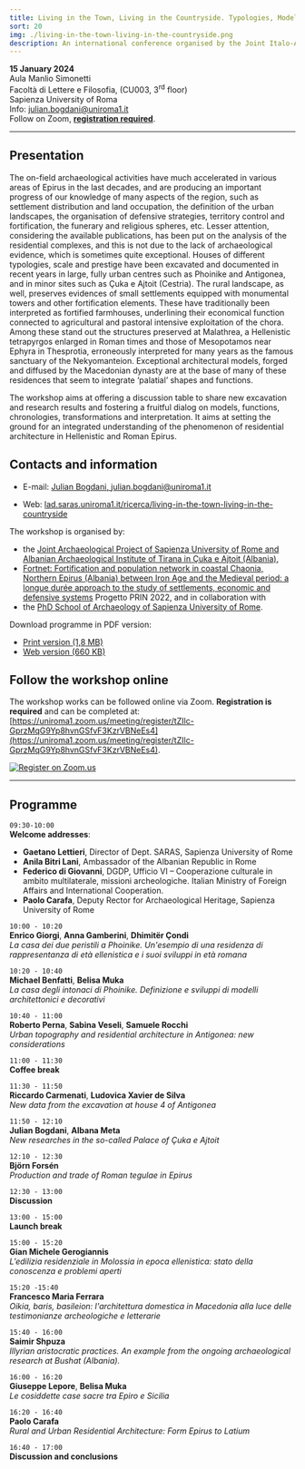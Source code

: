 ```yaml
---
title: Living in the Town, Living in the Countryside. Typologies, Models and Transformations of Residential Architecture in Hellenistic and Roman Epirus
sort: 20
img: ./living-in-the-town-living-in-the-countryside.png
description: An international conference organised by the Joint Italo-Albanian Project at Çuka e Ajtoit on the topic of residential archeture in Epirus,  January 15 2024, Rome.
---
```


**15 January 2024**  
Aula Manlio Simonetti  
Facoltà di Lettere e Filosofia, (CU003, 3<sup>rd</sup> floor)  
Sapienza University of Roma  
Info: [julian.bogdani@uniroma1.it](mailto:julian.bogdani@uniroma1.it)  
Follow on Zoom, [**registration required**](https://uniroma1.zoom.us/meeting/register/tZIlc-GprzMqG9Yp8hvnGSfvF3KzrVBNeEs4).

---

## Presentation

The on-field archaeological activities have much accelerated in various areas of Epirus in the last decades, and are producing an important progress of our knowledge of many aspects of the region, such as settlement distribution and land occupation, the definition of the urban landscapes, the organisation of defensive strategies, territory control and fortification, the funerary and religious spheres, etc.
Lesser attention, considering the available publications, has been put on the analysis of the residential complexes, and this is not due to the lack of archaeological evidence, which is sometimes quite exceptional. Houses of different typologies, scale and prestige have been excavated and documented in recent years in large, fully urban centres such as Phoinike and Antigonea, and in minor sites such as Çuka e Ajtoit (Cestria).
The rural landscape, as well, preserves  evidences of small settlements equipped with monumental towers and other fortification elements. These have traditionally been interpreted  as fortified farmhouses, underlining their economical function connected to agricultural and pastoral intensive exploitation of the chora. Among these stand out the structures preserved at Malathrea, a Hellenistic tetrapyrgos enlarged in Roman times and those of Mesopotamos near Ephyra in Thesprotia, erroneously interpreted for many years as the famous sanctuary of the Nekyomanteion.
Exceptional architectural models, forged and diffused by the Macedonian dynasty are at the base of many of these residences that seem to integrate ‘palatial’ shapes and functions.

The workshop aims at offering a discussion table to share new excavation and research results and fostering a fruitful dialog on models, functions, chronologies, transformations and interpretation. It aims at setting the ground for an integrated understanding of the phenomenon of residential architecture in Hellenistic and Roman Epirus.

## Contacts and information
- E-mail: [Julian Bogdani, julian.bogdani@uniroma1.it](mailto:julian.bogdani@uniroma1.it)

- Web: [lad.saras.uniroma1.it/ricerca/living-in-the-town-living-in-the-countryside](https://lad.saras.uniroma1.it/ricerca/living-in-the-town-living-in-the-countryside/)

The workshop is organised by:
- the [Joint Archaeological Project of Sapienza University of Rome and Albanian Archaeological Institute of Tirana in Çuka e Ajtoit (Albania)](https://lad.saras.uniroma1.it/ricerca/missione-archeologica-sapienza-a-cuka-e-ajtoit-albania/),
- [Fortnet: Fortification and population network in coastal Chaonia, Northern Epirus (Albania) between Iron Age and the Medieval period: a longue durée approach to the study of settlements, economic and defensive systems](../fortnet-project-prin-2022/) Progetto PRIN 2022, and in collaboration with
- the [PhD School of Archaeology of Sapienza University of Rome](https://phd.uniroma1.it/web/ARCHEOLOGIA_nD3482_IT.aspx).

Download programme in PDF version:
- [Print version (1,8 MB)](./epirus-residential-architecture-workshop.pdf)
- [Web version (660 KB)](./epirus-residential-architecture-workshop-lt.pdf)

## Follow the workshop online

The workshop works can be followed online via Zoom. **Registration is required** and can be completed at: [https://uniroma1.zoom.us/meeting/register/tZIlc-GprzMqG9Yp8hvnGSfvF3KzrVBNeEs4](https://uniroma1.zoom.us/meeting/register/tZIlc-GprzMqG9Yp8hvnGSfvF3KzrVBNeEs4).

[![Register on Zoom.us](./qr-zoom.png)](https://uniroma1.zoom.us/meeting/register/tZIlc-GprzMqG9Yp8hvnGSfvF3KzrVBNeEs4)

---

## Programme

`09:30-10:00`  
**Welcome addresses**:
  - **Gaetano Lettieri**, Director of Dept. SARAS, Sapienza University of Rome
  - **Anila Bitri Lani**, Ambassador of the Albanian Republic in Rome
  - **Federico di Giovanni**, DGDP, Ufficio VI – Cooperazione culturale in ambito multilaterale, missioni archeologiche. Italian Ministry of Foreign Affairs and International Cooperation.
  - **Paolo Carafa**, Deputy Rector for Archaeological Heritage, Sapienza University of Rome

`10:00 - 10:20`  
**Enrico Giorgi**, **Anna Gamberini**, **Dhimitër Çondi**  
*La casa dei due peristili a Phoinike. Un'esempio di una residenza di rappresentanza di età ellenistica e i suoi sviluppi in età romana*

`10:20 - 10:40`  
**Michael Benfatti**, **Belisa Muka**  
*La casa degli intonaci di Phoinike. Definizione e sviluppi di modelli architettonici e decorativi*

`10:40 - 11:00`  
**Roberto Perna**, **Sabina Veseli**, **Samuele Rocchi**  
*Urban topography and residential architecture in Antigonea: new considerations*

`11:00 - 11:30`  
**Coffee break**

``11:30 - 11:50``  
**Riccardo Carmenati**, **Ludovica Xavier de Silva**  
*New data from the excavation at house 4 of Antigonea*

`11:50 - 12:10`  
**Julian Bogdani**, **Albana Meta**  
*New researches in the so-called Palace of Çuka e Ajtoit*

`12:10 - 12:30`  
**Björn Forsén**  
*Production and trade of Roman tegulae in Epirus*

``12:30 - 13:00``  
**Discussion**

`13:00 - 15:00`  
**Launch break**

`15:00 - 15:20`  
**Gian Michele Gerogiannis**  
*L’edilizia residenziale in Molossia in epoca ellenistica: stato della conoscenza e problemi aperti*

`15:20 -15:40`  
**Francesco Maria Ferrara**  
*Oikia, baris, basileion: l'architettura domestica in Macedonia alla luce delle testimonianze archeologiche e letterarie*

`15:40 - 16:00`  
**Saimir Shpuza**  
*Illyrian aristocratic practices. An example from the ongoing archaeological research at Bushat (Albania).*

`16:00 - 16:20`  
**Giuseppe Lepore**, **Belisa Muka**  
*Le cosiddette case sacre tra Epiro e Sicilia*

`16:20 - 16:40`  
**Paolo Carafa**  
*Rural and Urban Residential Architecture: Form Epirus to Latium*

`16:40 - 17:00`  
**Discussion and conclusions**